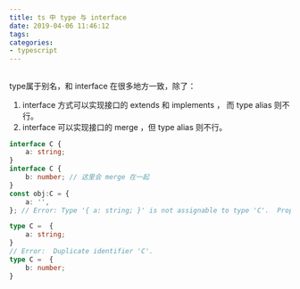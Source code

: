 ```yaml
---
title: ts 中 type 与 interface
date: 2019-04-06 11:46:12
tags:
categories:
- typescript
---
```


## 
type属于别名，和 interface 在很多地方一致，除了：
1. interface 方式可以实现接口的 extends 和 implements ， 而 type alias 则不行。
2. interface 可以实现接口的 merge ，但 type alias 则不行。

```ts
interface C {
    a: string;
}
interface C {
    b: number; // 这里会 merge 在一起
}
const obj:C = {
    a: '',
}; // Error: Type '{ a: string; }' is not assignable to type 'C'.  Property 'b' is missing in type '{ a: string; }'.

type C =  {
    a: string;
}
// Error:  Duplicate identifier 'C'.
type C =  {
    b: number;
}
```
